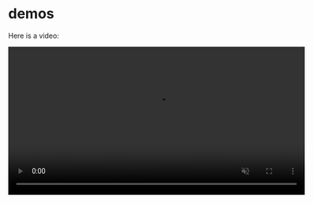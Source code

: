 # demos

Here is a video: 

<video width="600" autoplay muted>
  <source src="/demos/docs/assets/test-app.mp4" type="video/mp4" />
</video>
